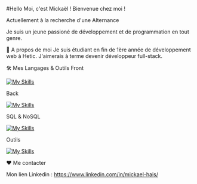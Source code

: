 #Hello Moi, c'est Mickaël ! Bienvenue chez moi !


Actuellement à la recherche d'une Alternance

Je suis un jeune passioné de développement et de programmation en tout genre.

🧐 A propos de moi
Je suis étudiant en fin de 1ère année de développement web à Hetic.
J'aimerais à terme devenir développeur full-stack.

🛠️ Mes Langages & Outils
Front

[![My Skills](https://skillicons.dev/icons?i=js,html,css,react)](https://skillicons.dev)

Back

[![My Skills](https://skillicons.dev/icons?i=nodejs,py,php,nextjs,django,express)](https://skillicons.dev)

SQL & NoSQL

[![My Skills](https://skillicons.dev/icons?i=postgres,supabase,firebase,mysql,mongodb)](https://skillicons.dev)

Outils

[![My Skills](https://skillicons.dev/icons?i=docker,figma,vscode,ps)](https://skillicons.dev)


❤️ Me contacter

Mon lien Linkedin : https://www.linkedin.com/in/mickael-hais/
